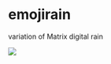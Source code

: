 # emojirain
variation of Matrix digital rain

<img src="https://thumbs.gfycat.com/NervousThankfulInvisiblerail-size_restricted.gif">
